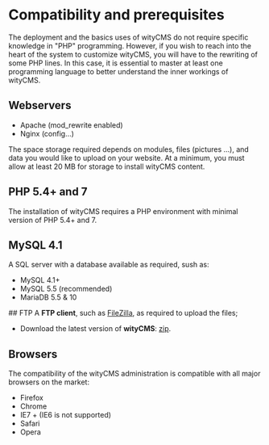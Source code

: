 # Compatibility and prerequisites 

The deployment and the basics uses of wityCMS do not require specific knowledge in "PHP" programming. However, if you wish to reach into the heart of the system to customize wityCMS, you will have to the rewriting of some PHP lines. In this case, it is essential to master at least one programming language to better understand the inner workings of wityCMS.

## Webservers

* Apache (mod_rewrite enabled)
* Nginx (config…)

The space storage required depends on modules, files (pictures ...), and data you would like to upload on your website. At a minimum, you must allow at least 20 MB for storage to install wityCMS content.

## PHP 5.4+ and 7

The installation of wityCMS requires a PHP environment with minimal version of PHP 5.4+ and 7.

## MySQL 4.1

A SQL server with a database available as required, sush as:

* MySQL 4.1+
* MySQL 5.5 (recommended)
* MariaDB 5.5 & 10

## FTP
A **FTP client**, such as [FileZilla](https://filezilla-project.org/), as required to upload the files;

* Download the latest version of **wityCMS**: [zip](https://github.com/Creatiwity/wityCMS/archive/0.5.0.zip). 
## Browsers

The compatibility of the wityCMS administration is compatible with all major browsers on the market:

* Firefox
* Chrome
* IE7 + (IE6 is not supported)
* Safari
* Opera